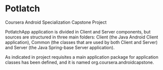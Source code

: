 # Potlatch
Coursera Android Specialization Capstone Project

PotlatchApp application is divided in Client and Server components, but sources are structured in three main folders:
Client (the Java Android Client application),
Common (the classes that are used by both Client and Server) and
Server (the Java Spring-base Server application).

As indicated in project requisites a main application package for application classes has been defined,
and it is named org.coursera.androidcapstone.
